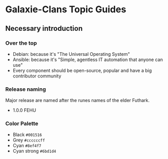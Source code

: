 # Galaxie-Clans Topic Guides

## Necessary introduction

### Over the top

* Debian: because it's "The Universal Operating System"
* Ansible: because it's "Simple, agentless IT automation that anyone can use"
* Every component should be open-source, popular and have a big contributor community

### Release naming

Major release are named after the runes names of the elder Futhark. 

* 1.0.0 FEHU


### Color Palette

* Black `#001516`
* Grey `#ccccccff`
* Cyan `#8ef4f7`
* Cyan strong `#6bd1d4`
